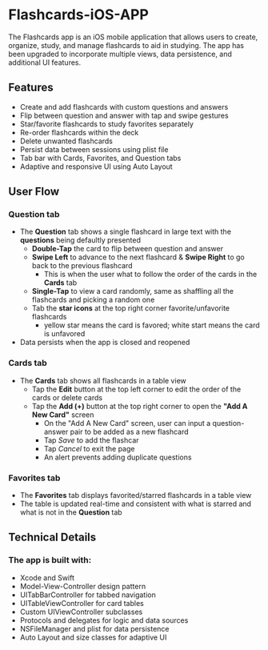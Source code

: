 # Flashcards-iOS-APP
The Flashcards app is an iOS mobile application that allows users to create, organize, study, and manage flashcards to aid in studying. The app has been upgraded to incorporate multiple views, data persistence, and additional UI features.

## Features
- Create and add flashcards with custom questions and answers
- Flip between question and answer with tap and swipe gestures
- Star/favorite flashcards to study favorites separately
- Re-order flashcards within the deck
- Delete unwanted flashcards
- Persist data between sessions using plist file
- Tab bar with Cards, Favorites, and Question tabs
- Adaptive and responsive UI using Auto Layout

## User Flow
### Question tab
- The **Question** tab shows a single flashcard in large text with the **questions** being defaultly presented
  - **Double-Tap** the card to flip between question and answer
  - **Swipe Left** to advance to the next flashcard & **Swipe Right** to go back to the previous flashcard
    - This is when the user what to follow the order of the cards in the **Cards** tab
  - **Single-Tap** to view a card randomly, same as shaffling all the flashcards and picking a random one
  - Tab the **star icons** at the top right corner favorite/unfavorite flashcards
    - yellow star means the card is favored; white start means the card is unfavored
- Data persists when the app is closed and reopened

### Cards tab
- The **Cards** tab shows all flashcards in a table view
  - Tap the **Edit** button at the top left corner to edit the order of the cards or delete cards
  - Tap the **Add (+)** button at the top right corner to open the **"Add A New Card"** screen
    - On the "Add A New Card" screen, user can input a question-answer pair to be added as a new flashcard
    - Tap *Save* to add the flashcar
    - Tap *Cancel* to exit the page
    - An alert prevents adding duplicate questions

### Favorites tab
- The **Favorites** tab displays favorited/starred flashcards in a table view
- The table is updated real-time and consistent with what is starred and what is not in the **Question** tab

## Technical Details
### The app is built with:
- Xcode and Swift
- Model-View-Controller design pattern
- UITabBarController for tabbed navigation
- UITableViewController for card tables
- Custom UIViewController subclasses
- Protocols and delegates for logic and data sources
- NSFileManager and plist for data persistence
- Auto Layout and size classes for adaptive UI

